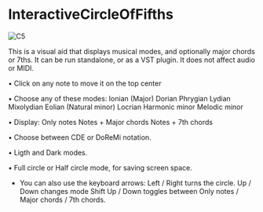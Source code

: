 # InteractiveCircleOfFifths
![C5](https://github.com/user-attachments/assets/dd0b6cc4-42dc-4f0c-9f6c-5150a670fefe)

This is a visual aid that displays musical modes, and optionally major chords or 7ths. It can be run standalone, or as a VST plugin. It does not affect audio or MIDI.

• Click on any note to move it on the top center 

• Choose any of these modes:
	Ionian (Major)
	Dorian
	Phrygian
	Lydian
	Mixolydian
	Eolian (Natural minor)
	Locrian
	Harmonic minor
	Melodic minor

• Display:
	Only notes
	Notes + Major chords
	Notes + 7th chords

• Choose between CDE or DoReMi notation.

• Ligth and Dark modes.

• Full circle or Half circle mode, for saving screen space.

- You can also use the keyboard arrows:
	Left / Right 		turns the circle.
	Up / Down 		changes mode
	Shift Up / Down		toggles between Only notes / Major chords / 7th chords.
